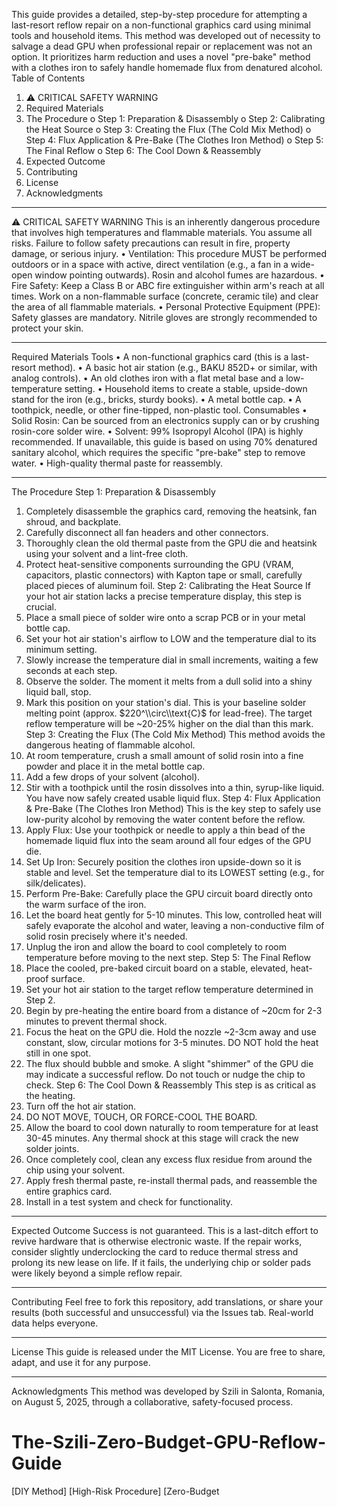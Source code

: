 This guide provides a detailed, step-by-step procedure for attempting a last-resort reflow repair on a non-functional graphics card using minimal tools and household items. This method was developed out of necessity to salvage a dead GPU when professional repair or replacement was not an option.
It prioritizes harm reduction and uses a novel "pre-bake" method with a clothes iron to safely handle homemade flux from denatured alcohol.
Table of Contents
1.	⚠️ CRITICAL SAFETY WARNING
2.	Required Materials
3.	The Procedure
o	Step 1: Preparation & Disassembly
o	Step 2: Calibrating the Heat Source
o	Step 3: Creating the Flux (The Cold Mix Method)
o	Step 4: Flux Application & Pre-Bake (The Clothes Iron Method)
o	Step 5: The Final Reflow
o	Step 6: The Cool Down & Reassembly
4.	Expected Outcome
5.	Contributing
6.	License
7.	Acknowledgments
________________________________________
⚠️ CRITICAL SAFETY WARNING
This is an inherently dangerous procedure that involves high temperatures and flammable materials. You assume all risks. Failure to follow safety precautions can result in fire, property damage, or serious injury.
•	Ventilation: This procedure MUST be performed outdoors or in a space with active, direct ventilation (e.g., a fan in a wide-open window pointing outwards). Rosin and alcohol fumes are hazardous.
•	Fire Safety: Keep a Class B or ABC fire extinguisher within arm's reach at all times. Work on a non-flammable surface (concrete, ceramic tile) and clear the area of all flammable materials.
•	Personal Protective Equipment (PPE): Safety glasses are mandatory. Nitrile gloves are strongly recommended to protect your skin.
________________________________________
Required Materials
Tools
•	A non-functional graphics card (this is a last-resort method).
•	A basic hot air station (e.g., BAKU 852D+ or similar, with analog controls).
•	An old clothes iron with a flat metal base and a low-temperature setting.
•	Household items to create a stable, upside-down stand for the iron (e.g., bricks, sturdy books).
•	A metal bottle cap.
•	A toothpick, needle, or other fine-tipped, non-plastic tool.
Consumables
•	Solid Rosin: Can be sourced from an electronics supply can or by crushing rosin-core solder wire.
•	Solvent: 99% Isopropyl Alcohol (IPA) is highly recommended. If unavailable, this guide is based on using 70% denatured sanitary alcohol, which requires the specific "pre-bake" step to remove water.
•	High-quality thermal paste for reassembly.
________________________________________
The Procedure
Step 1: Preparation & Disassembly
1.	Completely disassemble the graphics card, removing the heatsink, fan shroud, and backplate.
2.	Carefully disconnect all fan headers and other connectors.
3.	Thoroughly clean the old thermal paste from the GPU die and heatsink using your solvent and a lint-free cloth.
4.	Protect heat-sensitive components surrounding the GPU (VRAM, capacitors, plastic connectors) with Kapton tape or small, carefully placed pieces of aluminum foil.
Step 2: Calibrating the Heat Source
If your hot air station lacks a precise temperature display, this step is crucial.
1.	Place a small piece of solder wire onto a scrap PCB or in your metal bottle cap.
2.	Set your hot air station's airflow to LOW and the temperature dial to its minimum setting.
3.	Slowly increase the temperature dial in small increments, waiting a few seconds at each step.
4.	Observe the solder. The moment it melts from a dull solid into a shiny liquid ball, stop.
5.	Mark this position on your station's dial. This is your baseline solder melting point (approx. $220^\\circ\\text{C}$ for lead-free). The target reflow temperature will be ~20-25% higher on the dial than this mark.
Step 3: Creating the Flux (The Cold Mix Method)
This method avoids the dangerous heating of flammable alcohol.
1.	At room temperature, crush a small amount of solid rosin into a fine powder and place it in the metal bottle cap.
2.	Add a few drops of your solvent (alcohol).
3.	Stir with a toothpick until the rosin dissolves into a thin, syrup-like liquid. You have now safely created usable liquid flux.
Step 4: Flux Application & Pre-Bake (The Clothes Iron Method)
This is the key step to safely use low-purity alcohol by removing the water content before the reflow.
1.	Apply Flux: Use your toothpick or needle to apply a thin bead of the homemade liquid flux into the seam around all four edges of the GPU die.
2.	Set Up Iron: Securely position the clothes iron upside-down so it is stable and level. Set the temperature dial to its LOWEST setting (e.g., for silk/delicates).
3.	Perform Pre-Bake: Carefully place the GPU circuit board directly onto the warm surface of the iron.
4.	Let the board heat gently for 5-10 minutes. This low, controlled heat will safely evaporate the alcohol and water, leaving a non-conductive film of solid rosin precisely where it's needed.
5.	Unplug the iron and allow the board to cool completely to room temperature before moving to the next step.
Step 5: The Final Reflow
1.	Place the cooled, pre-baked circuit board on a stable, elevated, heat-proof surface.
2.	Set your hot air station to the target reflow temperature determined in Step 2.
3.	Begin by pre-heating the entire board from a distance of ~20cm for 2-3 minutes to prevent thermal shock.
4.	Focus the heat on the GPU die. Hold the nozzle ~2-3cm away and use constant, slow, circular motions for 3-5 minutes. DO NOT hold the heat still in one spot.
5.	The flux should bubble and smoke. A slight "shimmer" of the GPU die may indicate a successful reflow. Do not touch or nudge the chip to check.
Step 6: The Cool Down & Reassembly
This step is as critical as the heating.
1.	Turn off the hot air station.
2.	DO NOT MOVE, TOUCH, OR FORCE-COOL THE BOARD.
3.	Allow the board to cool down naturally to room temperature for at least 30-45 minutes. Any thermal shock at this stage will crack the new solder joints.
4.	Once completely cool, clean any excess flux residue from around the chip using your solvent.
5.	Apply fresh thermal paste, re-install thermal pads, and reassemble the entire graphics card.
6.	Install in a test system and check for functionality.
________________________________________
Expected Outcome
Success is not guaranteed. This is a last-ditch effort to revive hardware that is otherwise electronic waste. If the repair works, consider slightly underclocking the card to reduce thermal stress and prolong its new lease on life. If it fails, the underlying chip or solder pads were likely beyond a simple reflow repair.
________________________________________
Contributing
Feel free to fork this repository, add translations, or share your results (both successful and unsuccessful) via the Issues tab. Real-world data helps everyone.
________________________________________
License
This guide is released under the MIT License. You are free to share, adapt, and use it for any purpose.
________________________________________
Acknowledgments
This method was developed by Szili in Salonta, Romania, on August 5, 2025, through a collaborative, safety-focused process.

# The-Szili-Zero-Budget-GPU-Reflow-Guide
[DIY Method] [High-Risk Procedure] [Zero-Budget
